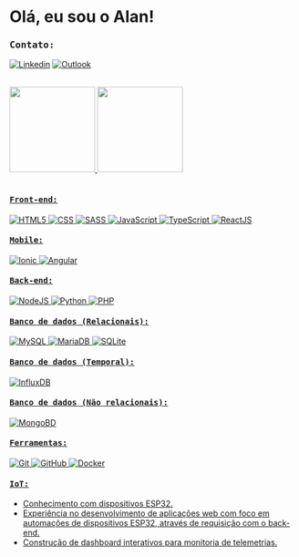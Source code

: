 # Olá, eu sou o Alan!
 
 ###  <kbd>Contato:</kbd><br>
 [![Linkedin](https://img.shields.io/badge/LinkedIn-0077B5?style=for-the-badge&logo=linkedin&logoColor=white)](https://www.linkedin.com/in/alan-teles-0211a6177/)
 [![Outlook](https://img.shields.io/badge/Microsoft_Outlook-0078D4?style=for-the-badge&logo=microsoft-outlook&logoColor=white)](mailto:alan.teles12@outlook.com)
 
 <div><br>
    <a href="https://github.com/TelesAlan">
    <img height="150em" src="https://github-readme-stats.vercel.app/api?username=TelesAlan&show_icons=true&theme=dracula&include_all_commits=true&count_private=true"/>
    <img height="150em" src="https://github-readme-stats.vercel.app/api/top-langs/?username=TelesAlan&layout=compact&langs_count=7&theme=dracula"/>
  </div>

<div style="display: inline_block"><br>

  ####  <kbd>Front-end:</kbd><br>
  <img alt="HTML5" src="https://img.shields.io/badge/HTML5-E34F26?style=for-the-badge&logo=html5&logoColor=white" />
  <img alt="CSS" src="https://img.shields.io/badge/CSS3-1572B6?style=for-the-badge&logo=css3&logoColor=white" />
  <img alt="SASS" src="https://img.shields.io/badge/Sass-CC6699?style=for-the-badge&logo=sass&logoColor=white" />
  <img alt="JavaScript" src="https://img.shields.io/badge/JavaScript-F7DF1E?style=for-the-badge&logo=javascript&logoColor=black" />
  <img alt="TypeScript" src="https://img.shields.io/badge/typescript-%23007ACC.svg?style=for-the-badge&logo=typescript&logoColor=white" />
  <img alt="ReactJS" src="https://img.shields.io/badge/react-%2320232a.svg?style=for-the-badge&logo=react&logoColor=%2361DAFB" />

  ####  <kbd>Mobile:</kbd><br>
  <img alt="Ionic" src="https://img.shields.io/badge/Ionic-%233880FF.svg?style=for-the-badge&logo=Ionic&logoColor=white" />
  <img alt="Angular" src="https://img.shields.io/badge/angular-%23DD0031.svg?style=for-the-badge&logo=angular&logoColor=white" />
  
  ####  <kbd>Back-end:</kbd><br>
  <img alt="NodeJS" src="https://img.shields.io/badge/node.js-6DA55F?style=for-the-badge&logo=node.js&logoColor=white" />
  <img alt="Python" src="https://img.shields.io/badge/python-3670A0?style=for-the-badge&logo=python&logoColor=ffdd54" />
  <img alt="PHP" src="https://img.shields.io/badge/php-%23777BB4.svg?style=for-the-badge&logo=php&logoColor=white" />

  ####  <kbd>Banco de dados (Relacionais):</kbd><br>
  <img alt="MySQL" src="https://img.shields.io/badge/mysql-%2300f.svg?style=for-the-badge&logo=mysql&logoColor=white" />
  <img alt="MariaDB" src="https://img.shields.io/badge/MariaDB-003545?style=for-the-badge&logo=mariadb&logoColor=white" />
  <img alt="SQLite" src="https://img.shields.io/badge/sqlite-%2307405e.svg?style=for-the-badge&logo=sqlite&logoColor=white" />

  ####  <kbd>Banco de dados (Temporal):</kbd><br>
  <img alt="InfluxDB" src="https://img.shields.io/badge/InfluxDB-22ADF6?style=for-the-badge&logo=InfluxDB&logoColor=white" />

  ####  <kbd>Banco de dados (Não relacionais):</kbd><br>
  <img alt="MongoBD" src="https://img.shields.io/badge/MongoDB-%234ea94b.svg?style=for-the-badge&logo=mongodb&logoColor=white" />
   
  ####  <kbd>Ferramentas:</kbd><br>
  <img alt="Git" src="https://img.shields.io/badge/GIT-E44C30?style=for-the-badge&logo=git&logoColor=white" />
  <img alt="GitHub" src="https://img.shields.io/badge/GitHub-100000?style=for-the-badge&logo=github&logoColor=white" />
  <img alt="Docker" src="https://img.shields.io/badge/docker-%230db7ed.svg?style=for-the-badge&logo=docker&logoColor=white" />

  ####  <kbd>IoT:</kbd><br>
  * Conhecimento com dispositivos ESP32. 
  * Experiência no desenvolvimento de aplicações web com foco em automações de dispositivos ESP32, através de requisição com o back-end.
  * Construção de dashboard interativos para monitoria de telemetrias.
</div>

